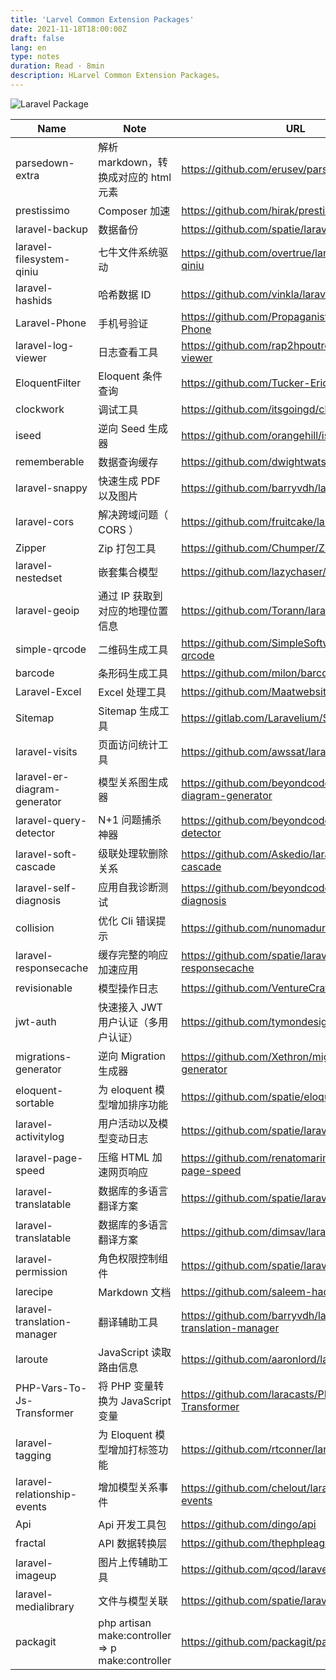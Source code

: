 ```yaml
---
title: 'Larvel Common Extension Packages'
date: 2021-11-18T18:00:00Z
draft: false
lang: en
type: notes
duration: Read · 8min
description: HLarvel Common Extension Packages。
---
```


<ClientOnly>
  <Firefly/>
</ClientOnly>

![Laravel Package](//cdn.3333120.com/article/laravel-package/400x400.png)

| Name            | Note                                   | URL                                       |
| --------------- | -------------------------------------- | ----------------------------------------- |
| parsedown-extra | 解析 markdown，转换成对应的 html 元素 | https://github.com/erusev/parsedown-extra |
|prestissimo | Composer 加速 |https://github.com/hirak/prestissimo | 
|laravel-backup | 数据备份 |https://github.com/spatie/laravel-backup | 
|laravel-filesystem-qiniu | 七牛文件系统驱动 |https://github.com/overtrue/laravel-filesystem-qiniu | 
|laravel-hashids | 哈希数据 ID | https://github.com/vinkla/laravel-hashids | 
|Laravel-Phone | 手机号验证 | https://github.com/Propaganistas/Laravel-Phone | 
|laravel-log-viewer | 日志查看工具 | https://github.com/rap2hpoutre/laravel-log-viewer | 
|EloquentFilter | Eloquent 条件查询 | https://github.com/Tucker-Eric/EloquentFilter | 
|clockwork | 调试工具 | https://github.com/itsgoingd/clockwork | 
|iseed | 逆向 Seed 生成器 | https://github.com/orangehill/iseed | 
|rememberable | 数据查询缓存 | https://github.com/dwightwatson/rememberable | 
|laravel-snappy | 快速生成 PDF 以及图片 | https://github.com/barryvdh/laravel-snappy | 
|laravel-cors | 解决跨域问题（ CORS ） | https://github.com/fruitcake/laravel-cors | 
|Zipper | Zip 打包工具 | https://github.com/Chumper/Zipper | 
|laravel-nestedset | 嵌套集合模型 | https://github.com/lazychaser/laravel-nestedset | 
|laravel-geoip | 通过 IP 获取到对应的地理位置信息 | https://github.com/Torann/laravel-geoip | 
|simple-qrcode | 二维码生成工具 | https://github.com/SimpleSoftwareIO/simple-qrcode | 
|barcode | 条形码生成工具 | https://github.com/milon/barcode | 
|Laravel-Excel | Excel 处理工具 | https://github.com/Maatwebsite/Laravel-Excel | 
|Sitemap | Sitemap 生成工具 | https://gitlab.com/Laravelium/Sitemap | 
|laravel-visits | 页面访问统计工具 | https://github.com/awssat/laravel-visits | 
|laravel-er-diagram-generator | 模型关系图生成器 | https://github.com/beyondcode/laravel-er-diagram-generator | 
|laravel-query-detector | N+1 问题捕杀神器 | https://github.com/beyondcode/laravel-query-detector | 
|laravel-soft-cascade | 级联处理软删除关系 | https://github.com/Askedio/laravel-soft-cascade | 
|laravel-self-diagnosis | 应用自我诊断测试 | https://github.com/beyondcode/laravel-self-diagnosis | 
|collision | 优化 Cli 错误提示 | https://github.com/nunomaduro/collision | 
|laravel-responsecache | 缓存完整的响应加速应用 | https://github.com/spatie/laravel-responsecache | 
|revisionable | 模型操作日志 | https://github.com/VentureCraft/revisionable | 
|jwt-auth | 快速接入 JWT 用户认证（多用户认证） | https://github.com/tymondesigns/jwt-auth | 
|migrations-generator | 逆向 Migration 生成器 | https://github.com/Xethron/migrations-generator | 
|eloquent-sortable | 为 eloquent 模型增加排序功能 | https://github.com/spatie/eloquent-sortable | 
|laravel-activitylog | 用户活动以及模型变动日志 | https://github.com/spatie/laravel-activitylog | 
|laravel-page-speed | 压缩 HTML 加速网页响应 | https://github.com/renatomarinho/laravel-page-speed | 
|laravel-translatable | 数据库的多语言翻译方案 | https://github.com/spatie/laravel-translatable | 将字段修改为 text 或 json，查询不方便，利用 MySQL 5.7 的 Json 操作，以及虚拟索引
|laravel-translatable | 数据库的多语言翻译方案 | https://github.com/dimsav/laravel-translatable | 对比 spatie ，需要增加额外表，存储需要翻译的字段，预加载，查询精确，方便
|laravel-permission | 角色权限控制组件 | https://github.com/spatie/laravel-permission | 
|larecipe | Markdown 文档 | https://github.com/saleem-hadad/larecipe | 
|laravel-translation-manager | 翻译辅助工具 | https://github.com/barryvdh/laravel-translation-manager | 
|laroute | JavaScript 读取路由信息 | https://github.com/aaronlord/laroute | 
|PHP-Vars-To-Js-Transformer | 将 PHP 变量转换为 JavaScript 变量 | https://github.com/laracasts/PHP-Vars-To-Js-Transformer | 
|laravel-tagging | 为 Eloquent 模型增加打标签功能 | https://github.com/rtconner/laravel-tagging | 
|laravel-relationship-events | 增加模型关系事件 | https://github.com/chelout/laravel-relationship-events | 模型变动只会触发自身事件，不会触发关系的事件；多对多关联，数据存放在关系表中，不会触发事件。
|Api | Api 开发工具包 | https://github.com/dingo/api | 配合 jwt-auth 完成多用户认证
|fractal | API 数据转换层 | https://github.com/thephpleague/fractal | 
|laravel-imageup | 图片上传辅助工具 | https://github.com/qcod/laravel-imageup | 
|laravel-medialibrary | 文件与模型关联 | https://github.com/spatie/laravel-medialibrary | 
|packagit|php artisan make:controller => p make:controller |https://github.com/packagit/packagit/|

